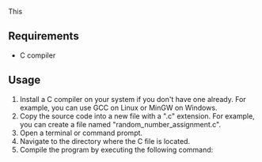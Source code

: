 This 

## Requirements

- C compiler

## Usage

1. Install a C compiler on your system if you don't have one already. For example, you can use GCC on Linux or MinGW on Windows.
2. Copy the source code into a new file with a ".c" extension. For example, you can create a file named "random_number_assignment.c".
3. Open a terminal or command prompt.
4. Navigate to the directory where the C file is located.
5. Compile the program by executing the following command:


